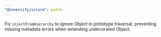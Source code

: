 ```yaml
---
"@inversifyjs/core": patch
---
```


Fix `injectFromHierarchy` to ignore Object in prototype traversal, preventing missing metadata errors when extending undecorated Object.
